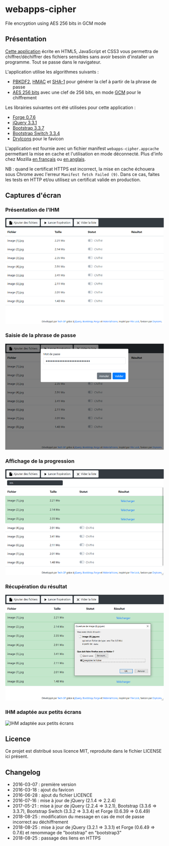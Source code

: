 # webapps-cipher

File encryption using AES 256 bits in GCM mode

## Présentation

[Cette application](https://techgp.fr/webapps/webapps-cipher.html) écrite en HTML5, JavaScript et CSS3 vous permettra de chiffrer/déchiffrer des fichiers sensibles sans avoir besoin d'installer un programme. Tout se passe dans le navigateur.

L'application utilise les algorithmes suivants :

- [PBKDF2](https://fr.wikipedia.org/wiki/PBKDF2), [HMAC](https://fr.wikipedia.org/wiki/Keyed-Hash_Message_Authentication_Code) et [SHA-1](https://fr.wikipedia.org/wiki/SHA-1) pour générer la clef à partir de la phrase de passe
- [AES 256 bits](https://fr.wikipedia.org/wiki/Advanced_Encryption_Standard) avec une clef de 256 bits, en mode [GCM](https://fr.wikipedia.org/wiki/Galois/Counter_Mode) pour le chiffrement

Les librairies suivantes ont été utilisées pour cette application :

- [Forge 0.7.6](https://github.com/digitalbazaar/forge)
- [jQuery 3.3.1](https://jquery.com/)
- [Bootstrap 3.3.7](https://getbootstrap.com/docs/3.3/components/)
- [Bootstrap Switch 3.3.4](https://github.com/nostalgiaz/bootstrap-switch)
- [DryIcons](https://dryicons.com/) pour le favicon

L'application est fournie avec un fichier manifest `webapps-cipher.appcache` permettant la mise en cache et l'utilisation en mode déconnecté. Plus d'info chez Mozilla [en français](https://developer.mozilla.org/fr/docs/Utiliser_Application_Cache) ou [en anglais](https://developer.mozilla.org/en-US/docs/Web/HTML/Using_the_application_cache).

NB : quand le certificat HTTPS est incorrect, la mise en cache échouera sous Chrome avec l'erreur `Manifest fetch Failed (9)`. Dans ce cas, faites les tests en HTTP et/ou utilisez un certificat valide en production.

## Captures d'écran

### Présentation de l'IHM

![Présentation de l'IHM](./screenshots/webapps-cipher-1.png)

### Saisie de la phrase de passe

![Saisie de la phrase de passe](./screenshots/webapps-cipher-2.png)

### Affichage de la progression

![Affichage de la progression](./screenshots/webapps-cipher-3.png)

### Récupération du résultat

![Récupération du résultat](./screenshots/webapps-cipher-4.png)

### IHM adaptée aux petits écrans

![IHM adaptée aux petits écrans](./screenshots/webapps-cipher-5.png)

## Licence

Ce projet est distribué sous licence MIT, reproduite dans le fichier LICENSE ici présent.

## Changelog

- 2016-03-07 : première version
- 2016-03-18 : ajout du favicon
- 2016-06-28 : ajout du fichier LICENCE
- 2016-07-16 : mise à jour de jQuery (2.1.4 => 2.2.4)
- 2017-05-21 : mise à jour de jQuery (2.2.4 => 3.2.1), Bootstrap (3.3.6 => 3.3.7), Bootstrap Switch (3.3.2 => 3.3.4) et Forge (0.6.39 => 0.6.49)
- 2018-08-25 : modification du message en cas de mot de passe incorrect au déchiffrement
- 2018-08-25 : mise à jour de jQuery (3.2.1 => 3.3.1) et Forge (0.6.49 => 0.7.6) et renommage de "bootstrap" en "bootstrap3"
- 2018-08-25 : passage des liens en HTTPS
